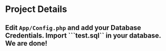 # Project Details

## Edit ```App/Config.php``` and add your Database Credentials. Import ```test.sql`` in your database. We are done!
